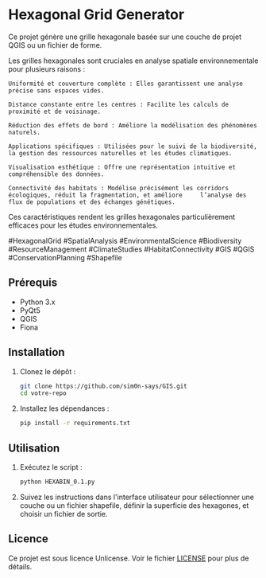 # Hexagonal Grid Generator

Ce projet génère une grille hexagonale basée sur une couche de projet QGIS ou un fichier de forme.

Les grilles hexagonales sont cruciales en analyse spatiale environnementale pour plusieurs raisons :

    Uniformité et couverture complète : Elles garantissent une analyse précise sans espaces vides.
    
    Distance constante entre les centres : Facilite les calculs de proximité et de voisinage.
    
    Réduction des effets de bord : Améliore la modélisation des phénomènes naturels.
    
    Applications spécifiques : Utilisées pour le suivi de la biodiversité, la gestion des ressources naturelles et les études climatiques.
    
    Visualisation esthétique : Offre une représentation intuitive et compréhensible des données.
    
    Connectivité des habitats : Modélise précisément les corridors écologiques, réduit la fragmentation, et améliore     l’analyse des flux de populations et des échanges génétiques.
    
Ces caractéristiques rendent les grilles hexagonales particulièrement efficaces pour les études environnementales.

#HexagonalGrid #SpatialAnalysis #EnvironmentalScience #Biodiversity #ResourceManagement #ClimateStudies #HabitatConnectivity #GIS #QGIS #ConservationPlanning #Shapefile


## Prérequis

- Python 3.x
- PyQt5
- QGIS
- Fiona

## Installation

1. Clonez le dépôt :
    ```bash
    git clone https://github.com/sim0n-says/GIS.git
    cd votre-repo
    ```

2. Installez les dépendances :
    ```bash
    pip install -r requirements.txt
    ```

## Utilisation

1. Exécutez le script :
    ```bash
    python HEXABIN_0.1.py
    ```

2. Suivez les instructions dans l'interface utilisateur pour sélectionner une couche ou un fichier shapefile, définir la superficie des hexagones, et choisir un fichier de sortie.

## Licence

Ce projet est sous licence Unlicense. Voir le fichier [LICENSE](LICENSE) pour plus de détails.
